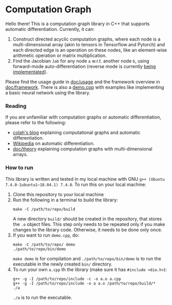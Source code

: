 # Computation Graph
Hello there! This is a computation graph library in C++ that supports automatic differentiation.
Currently, it can:
1. Construct directed acyclic computation graphs, where each node is a multi-dimensional array (akin to tensors in Tensorflow and Pytorch) and each directed edge is an operation on these nodes, like an element-wise arithmetic operation or matrix multiplication.
2. Find the Jacobian `Jab` for any node `a` w.r.t. another node `b`, using forward-mode auto-differentiation (reverse mode is currently [being implementated](https://github.com/frontseat-astronaut/Computation-graph/tree/reverse-mode-autodiff)).

Please find the usage guide in [doc/usage]() and the framework overview in [doc/framework]().
There is also a [demo.cpp]() with examples like implementing a basic neural network using the library.

### Reading
If you are unfamiliar with computation graphs or automatic differentiation, please refer to the following:
- [colah's blog](https://colah.github.io/posts/2015-08-Backprop/) explaining computational graphs and automatic differentiation.
- [Wikipedia](https://en.wikipedia.org/wiki/Automatic_differentiation) on automatic differentiation.
- [doc/theory]() explaining computation graphs with multi-dimensional arrays.

### How to run
This library is written and tested in my local machine with GNU `g++ (Ubuntu 7.4.0-1ubuntu1~18.04.1) 7.4.0`. 
To run this on your local machine:
1. Clone this repository to your local machine
2. Run the following in a terminal to build the library:
    ```
    make -C /path/to/repo/build
    ```
     A new directory `build/` should be created in the repository, that stores the `.o` object files. This step only needs to be repeated only if you make changes to the library code. Otherwise, it needs to be done only once.
3. If you want to run `demo.cpp`, do:
    ```
    make -C /path/to/repo/ demo 
    ./path/to/repo/bin/demo
    ```
    `make demo` is for compilation and `./path/to/repo/bin/demo` is to run the executable in the newly created `bin/` directory. 
4. To run your own `a.cpp` th the library (make sure it has `#include <dio.h>`):
    ```
    g++ -g -I /path/to/repo/include -c -o a.o a.cpp
    g++ -g -I /path/to/repo/include -o a a.o /path/to/repo/build/*
    ./a
    ```
    `./a` is to run the executable. 